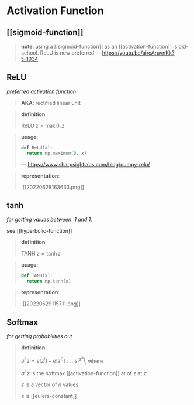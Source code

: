 # Activation Function

## [[sigmoid-function]]

> **note**: using a [[sigmoid-function]] as an [[activation-function]] is old-school. ReLU is now preferred &mdash; <https://youtu.be/aircAruvnKk?t=1034>

## ReLU

_preferred activation function_

> **AKA**: rectified linear unit

> **definition**:
>
> $\text{ReLU}\ z = \max 0, z$

> **usage**:
>
> ```python
> def ReLU(x):
>   return np.maximum(0, x)
> ```
>
> &mdash; <https://www.sharpsightlabs.com/blog/numpy-relu/>

> **representation**:
>
> ![[20220628163633.png]]

## tanh

_for getting values between $\cdot 1$ and $1$._

see [[hyperbolic-function]]

> **definition**:
>
> $\text{TANH}\ z = \tanh z$

> **usage**:
>
> ```python
> def TANH(x):
>   return np.tanh(x)
> ```

> **representation**:
>
> ![[20220629115711.png]]

## Softmax

_for getting probabilities out_

> **definition**:
>
> $\sigma^i\ z = e[z^i] - e[z^0] : \dots e^[z^n]$, where
>
> $\sigma^i\ z$ is the softmax [[activation-function]] at of $z$ at $z^i$
>
> $z$ is a vector of $n$ values
>
> $e$ is [[eulers-constant]]
